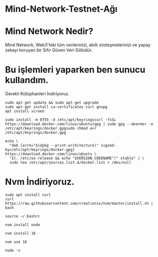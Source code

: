 # Mind-Network-Testnet-Ağı

# Mind Network Nedir?
Mind Network, Web3'teki tüm verilerinizi, akıllı sözleşmelerinizi ve yapay zekayı koruyan bir Sıfır Güven Veri Gölüdür.

#  Bu işlemleri yaparken ben sunucu kullandım.
Gerekli Kütüphanleri İndiriyoruz.

```
sudo apt-get update && sudo apt-get upgrade
sudo apt-get install ca-certificates curl gnupg
apt install screen
```

```
sudo install -m 0755 -d /etc/apt/keyringscurl -fsSL https://download.docker.com/linux/ubuntu/gpg | sudo gpg --dearmor -o /etc/apt/keyrings/docker.gpgsudo chmod a+r /etc/apt/keyrings/docker.gpg
```

```
echo \
  "deb [arch="$(dpkg --print-architecture)" signed-by=/etc/apt/keyrings/docker.gpg] https://download.docker.com/linux/ubuntu \
  "$(. /etc/os-release && echo "$VERSION_CODENAME")" stable" | \
  sudo tee /etc/apt/sources.list.d/docker.list > /dev/null
```

# Nvm İndiriyoruz.

```
sudo apt install curl 
curl https://raw.githubusercontent.com/creationix/nvm/master/install.sh | bash 
```

```
source ~/.bashrc
```

```
nvm install node
```

```
nvm install 16
```

```
nvm use 16
```

```
node -v
```



